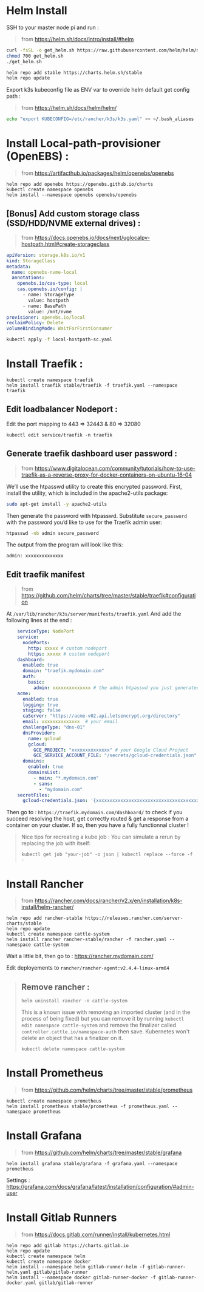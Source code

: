 # Helm Install

SSH to your master node pi and run :

> from https://helm.sh/docs/intro/install/#helm
```bash
curl -fsSL -o get_helm.sh https://raw.githubusercontent.com/helm/helm/master/scripts/get-helm-3
chmod 700 get_helm.sh
./get_helm.sh

helm repo add stable https://charts.helm.sh/stable
helm repo update
```

Export k3s kubeconfig file as ENV var to override helm default get config path :
> from https://helm.sh/docs/helm/helm/

```bash
echo "export KUBECONFIG=/etc/rancher/k3s/k3s.yaml" >> ~/.bash_aliases
```

# Install Local-path-provisioner (OpenEBS) : 

> from https://artifacthub.io/packages/helm/openebs/openebs

```
helm repo add openebs https://openebs.github.io/charts
kubectl create namespace openebs
helm install --namespace openebs openebs/openebs

```

## [Bonus] Add custom storage class (SSD/HDD/NVME external drives) :

> from https://docs.openebs.io/docs/next/uglocalpv-hostpath.html#create-storageclass

```yaml
apiVersion: storage.k8s.io/v1
kind: StorageClass
metadata:
  name: openebs-nvme-local
  annotations:
    openebs.io/cas-type: local
    cas.openebs.io/config: |
      - name: StorageType
        value: hostpath
      - name: BasePath
        value: /mnt/nvme
provisioner: openebs.io/local
reclaimPolicy: Delete
volumeBindingMode: WaitForFirstConsumer
```

```bash
kubectl apply -f local-hostpath-sc.yaml
```

# Install Traefik :
```
kubectl create namespace traefik
helm install traefik stable/traefik -f traefik.yaml --namespace traefik
```

## Edit loadbalancer Nodeport :

Edit the port mapping to 443 => 32443 & 80 => 32080
```
kubectl edit service/traefik -n traefik
```

## Generate traefik dashboard user password :

> from https://www.digitalocean.com/community/tutorials/how-to-use-traefik-as-a-reverse-proxy-for-docker-containers-on-ubuntu-16-04

We’ll use the htpasswd utility to create this encrypted password. First, install the utility, which is included in the apache2-utils package:

```bash
sudo apt-get install -y apache2-utils
```
Then generate the password with htpasswd. Substitute `secure_password` with the password you’d like to use for the Traefik admin user:

```bash
htpasswd -nb admin secure_password
```
The output from the program will look like this:

```
admin: xxxxxxxxxxxxxx
```
  
## Edit traefik manifest 

> from https://github.com/helm/charts/tree/master/stable/traefik#configuration

At `/var/lib/rancher/k3s/server/manifests/traefik.yaml`
And add the following lines at the end :
```yaml
    serviceType: NodePort
    service:
      nodePorts:
        http: xxxxx # custom nodeport
        https: xxxxx # custom nodeport
    dashboard:
      enabled: true
      domain: "traefik.mydomain.com"
      auth:
        basic:
          admin: xxxxxxxxxxxxxx # the admin htpasswd you just generated
    acme:
      enabled: true
      logging: true
      staging: false
      caServer: "https://acme-v02.api.letsencrypt.org/directory"
      email: xxxxxxxxxxxxxx  # your email
      challengeType: "dns-01"
      dnsProvider:
        name: gcloud
        gcloud:
          GCE_PROJECT: "xxxxxxxxxxxxxx" # your Google Cloud Project
          GCE_SERVICE_ACCOUNT_FILE: "/secrets/gcloud-credentials.json"
      domains:
        enabled: true
        domainsList:
          - main: "*.mydomain.com"
          - sans:
            - "mydomain.com"
    secretFiles:
      gcloud-credentials.json: '{xxxxxxxxxxxxxxxxxxxxxxxxxxxxxxxxxxxxxxxxxx}'
```

Then go to : `https://traefik.mydomain.com/dashboard/` to check if you succeed resolving the host, get correctly routed & get a response from a container on your cluster. If so, then you have a fully functionnal cluster !

> Nice tips for recreating a kube job :
> You can simulate a rerun by replacing the job with itself:
>
> `kubectl get job "your-job" -o json | kubectl replace --force -f -`

# Install Rancher

> from https://rancher.com/docs/rancher/v2.x/en/installation/k8s-install/helm-rancher/

```
helm repo add rancher-stable https://releases.rancher.com/server-charts/stable
helm repo update
kubectl create namespace cattle-system
helm install rancher rancher-stable/rancher -f rancher.yaml --namespace cattle-system
```

Wait a little bit, then go to : https://rancher.mydomain.com/

Edit deployements to `rancher/rancher-agent:v2.4.4-linux-arm64`

> ## Remove rancher :
> `helm uninstall rancher -n cattle-system`
>
> This is a known issue with removing an imported cluster (and in the process of being fixed) but you can remove it by running 
`kubectl edit namespace cattle-system` 
and remove the finalizer called `controller.cattle.io/namespace-auth` then save. Kubernetes won't delete an object that has a finalizer on it.
>
> `kubectl delete namespace cattle-system`

# Install Prometheus 

> from https://github.com/helm/charts/tree/master/stable/prometheus

```
kubectl create namespace prometheus
helm install prometheus stable/prometheus -f prometheus.yaml --namespace prometheus
```

# Install Grafana

> from https://github.com/helm/charts/tree/master/stable/grafana

```
helm install grafana stable/grafana -f grafana.yaml --namespace prometheus
```

Settings : https://grafana.com/docs/grafana/latest/installation/configuration/#admin-user

# Install Gitlab Runners

> from https://docs.gitlab.com/runner/install/kubernetes.html

```
helm repo add gitlab https://charts.gitlab.io
helm repo update
kubectl create namespace helm
kubectl create namespace docker
helm install --namespace helm gitlab-runner-helm -f gitlab-runner-helm.yaml gitlab/gitlab-runner
helm install --namespace docker gitlab-runner-docker -f gitlab-runner-docker.yaml gitlab/gitlab-runner
```
